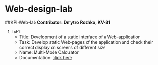 # Web-design-lab
##KPI-Web-lab
**Contributor: Dmytro Rozhko, KV-81**
1. lab1 
   - Title: Development of a static interface of a Web-application
   - Task: Develop static Web-pages of the application and check their 
	   correct display on screens of different size
   - Name: Multi-Mode Calculator
   - Documentation: [click here](https://docs.google.com/document/d/1MLKzcV3HJU0tP7bReMBPFKufPEqN682x66Z918x6JqU/edit?usp=sharing)